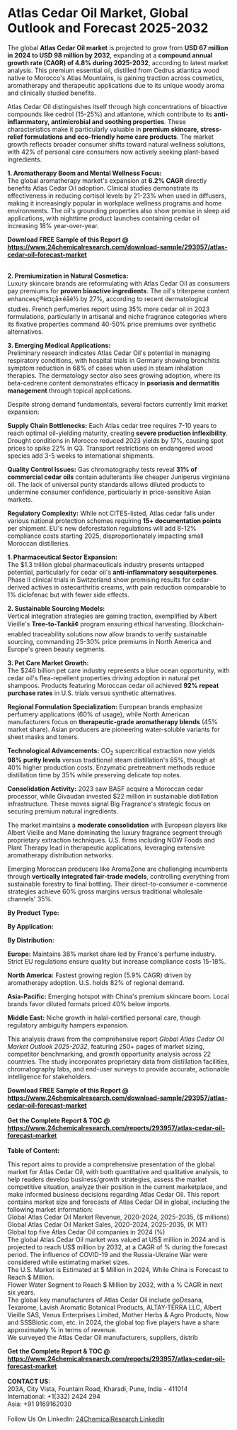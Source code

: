 <h1>Atlas Cedar Oil Market, Global Outlook and Forecast 2025-2032</h1><p>The global <strong>Atlas Cedar Oil market</strong> is projected to grow from <strong>USD 67 million in 2024 to USD 98 million by 2032</strong>, expanding at a <strong>compound annual growth rate (CAGR) of 4.8% during 2025-2032</strong>, according to latest market analysis. This premium essential oil, distilled from Cedrus atlantica wood native to Morocco's Atlas Mountains, is gaining traction across cosmetics, aromatherapy and therapeutic applications due to its unique woody aroma and clinically studied benefits.</p><p>Atlas Cedar Oil distinguishes itself through high concentrations of bioactive compounds like cedrol (15-25%) and atlantone, which contribute to its <strong>anti-inflammatory, antimicrobial and soothing properties</strong>. These characteristics make it particularly valuable in <strong>premium skincare, stress-relief formulations and eco-friendly home care products</strong>. The market growth reflects broader consumer shifts toward natural wellness solutions, with 42% of personal care consumers now actively seeking plant-based ingredients.</p><p><strong>1. Aromatherapy Boom and Mental Wellness Focus:</strong><br>
The global aromatherapy market's expansion at <strong>6.2% CAGR</strong> directly benefits Atlas Cedar Oil adoption. Clinical studies demonstrate its effectiveness in reducing cortisol levels by 21-23% when used in diffusers, making it increasingly popular in workplace wellness programs and home environments. The oil's grounding properties also show promise in sleep aid applications, with nighttime product launches containing cedar oil increasing 18% year-over-year.</p><div><b>Download FREE Sample of this Report @ 
            <a href="https://www.24chemicalresearch.com/download-sample/293957/atlas-cedar-oil-forecast-market">
            https://www.24chemicalresearch.com/download-sample/293957/atlas-cedar-oil-forecast-market</a></b></div><br><p><strong>2. Premiumization in Natural Cosmetics:</strong><br>
Luxury skincare brands are reformulating with Atlas Cedar Oil as consumers pay premiums for <strong>proven bioactive ingredients</strong>. The oil's triterpene content enhancesç®è¤çå±éåè½ by 27%, according to recent dermatological studies. French perfumeries report using 35% more cedar oil in 2023 formulations, particularly in artisanal and niche fragrance categories where its fixative properties command 40-50% price premiums over synthetic alternatives.</p><p><strong>3. Emerging Medical Applications:</strong><br>
Preliminary research indicates Atlas Cedar Oil's potential in managing respiratory conditions, with hospital trials in Germany showing bronchitis symptom reduction in 68% of cases when used in steam inhalation therapies. The dermatology sector also sees growing adoption, where its beta-cedrene content demonstrates efficacy in <strong>psoriasis and dermatitis management</strong> through topical applications.</p><p>Despite strong demand fundamentals, several factors currently limit market expansion:</p><p><strong>Supply Chain Bottlenecks:</strong> Each Atlas cedar tree requires 7-10 years to reach optimal oil-yielding maturity, creating <strong>severe production inflexibility</strong>. Drought conditions in Morocco reduced 2023 yields by 17%, causing spot prices to spike 22% in Q3. Transport restrictions on endangered wood species add 3-5 weeks to international shipments.</p><p><strong>Quality Control Issues:</strong> Gas chromatography tests reveal <strong>31% of commercial cedar oils</strong> contain adulterants like cheaper Juniperus virginiana oil. The lack of universal purity standards allows diluted products to undermine consumer confidence, particularly in price-sensitive Asian markets.</p><p><strong>Regulatory Complexity:</strong> While not CITES-listed, Atlas cedar falls under various national protection schemes requiring <strong>15+ documentation points</strong> per shipment. EU's new deforestation regulations will add 8-12% compliance costs starting 2025, disproportionately impacting small Moroccan distilleries.</p><p><strong>1. Pharmaceutical Sector Expansion:</strong><br>
The $1.3 trillion global pharmaceuticals industry presents untapped potential, particularly for cedar oil's <strong>anti-inflammatory sesquiterpenes</strong>. Phase II clinical trials in Switzerland show promising results for cedar-derived actives in osteoarthritis creams, with pain reduction comparable to 1% diclofenac but with fewer side effects.</p><p><strong>2. Sustainable Sourcing Models:</strong><br>
Vertical integration strategies are gaining traction, exemplified by Albert Vieille's <strong>Tree-to-Tankâ¢</strong> program ensuring ethical harvesting. Blockchain-enabled traceability solutions now allow brands to verify sustainable sourcing, commanding 25-30% price premiums in North America and Europe's green beauty segments.</p><p><strong>3. Pet Care Market Growth:</strong><br>
The $246 billion pet care industry represents a blue ocean opportunity, with cedar oil's flea-repellent properties driving adoption in natural pet shampoos. Products featuring Moroccan cedar oil achieved <strong>92% repeat purchase rates</strong> in U.S. trials versus synthetic alternatives.</p><p><strong>Regional Formulation Specialization:</strong> European brands emphasize perfumery applications (60% of usage), while North American manufacturers focus on <strong>therapeutic-grade aromatherapy blends</strong> (45% market share). Asian producers are pioneering water-soluble variants for sheet masks and toners.</p><p><strong>Technological Advancements:</strong> CO<sub>2</sub> supercritical extraction now yields <strong>98% purity levels</strong> versus traditional steam distillation's 85%, though at 40% higher production costs. Enzymatic pretreatment methods reduce distillation time by 35% while preserving delicate top notes.</p><p><strong>Consolidation Activity:</strong> 2023 saw BASF acquire a Moroccan cedar processor, while Givaudan invested $22 million in sustainable distillation infrastructure. These moves signal Big Fragrance's strategic focus on securing premium natural ingredients.</p><p>The market maintains a <strong>moderate consolidation</strong> with European players like Albert Vieille and Mane dominating the luxury fragrance segment through proprietary extraction techniques. U.S. firms including NOW Foods and Plant Therapy lead in therapeutic applications, leveraging extensive aromatherapy distribution networks.</p><p>Emerging Moroccan producers like AromaZone are challenging incumbents through <strong>vertically integrated fair-trade models</strong>, controlling everything from sustainable forestry to final bottling. Their direct-to-consumer e-commerce strategies achieve 60% gross margins versus traditional wholesale channels' 35%.</p><p><strong>By Product Type:</strong></p><p><strong>By Application:</strong></p><p><strong>By Distribution:</strong></p><p><strong>Europe:</strong> Maintains 38% market share led by France's perfume industry. Strict EU regulations ensure quality but increase compliance costs 15-18%.</p><p><strong>North America:</strong> Fastest growing region (5.9% CAGR) driven by aromatherapy adoption. U.S. holds 82% of regional demand.</p><p><strong>Asia-Pacific:</strong> Emerging hotspot with China's premium skincare boom. Local brands favor diluted formats priced 40% below imports.</p><p><strong>Middle East:</strong> Niche growth in halal-certified personal care, though regulatory ambiguity hampers expansion.</p><p>This analysis draws from the comprehensive report <em>Global Atlas Cedar Oil Market Outlook 2025-2032</em>, featuring 250+ pages of market sizing, competitor benchmarking, and growth opportunity analysis across 22 countries. The study incorporates proprietary data from distillation facilities, chromatography labs, and end-user surveys to provide accurate, actionable intelligence for stakeholders.</p><div><b>Download FREE Sample of this Report @ 
            <a href="https://www.24chemicalresearch.com/download-sample/293957/atlas-cedar-oil-forecast-market">
            https://www.24chemicalresearch.com/download-sample/293957/atlas-cedar-oil-forecast-market</a></b></div><br><div><b>Get the Complete Report & TOC @ 
            <a href="https://www.24chemicalresearch.com/reports/293957/atlas-cedar-oil-forecast-market">
            https://www.24chemicalresearch.com/reports/293957/atlas-cedar-oil-forecast-market</a></b></div><br>
            <b>Table of Content:</b><p>This report aims to provide a comprehensive presentation of the global market for Atlas Cedar Oil, with both quantitative and qualitative analysis, to help readers develop business/growth strategies, assess the market competitive situation, analyze their position in the current marketplace, and make informed business decisions regarding Atlas Cedar Oil. This report contains market size and forecasts of Atlas Cedar Oil in global, including the following market information:<br />
Global Atlas Cedar Oil Market Revenue, 2020-2024, 2025-2035, ($ millions)<br />
Global Atlas Cedar Oil Market Sales, 2020-2024, 2025-2035, (K MT)<br />
Global top five Atlas Cedar Oil companies in 2024 (%)<br />
The global Atlas Cedar Oil market was valued at US$ million in 2024 and is projected to reach US$ million by 2032, at a CAGR of % during the forecast period. The influence of COVID-19 and the Russia-Ukraine War were considered while estimating market sizes.<br />
The U.S. Market is Estimated at $ Million in 2024, While China is Forecast to Reach $ Million.<br />
Flower Water Segment to Reach $ Million by 2032, with a % CAGR in next six years.<br />
The global key manufacturers of Atlas Cedar Oil include goDesana, Texarome, Lavish Aromatic Botanical Products, ALTAY-TERRA LLC, Albert Vieille SAS, Venus Enterprises Limited, Mother Herbs & Agro Products, Now and SSSBiotic.com, etc. in 2024, the global top five players have a share approximately % in terms of revenue.<br />
We surveyed the Atlas Cedar Oil manufacturers, suppliers, distrib</p><div><b>Get the Complete Report & TOC @ 
            <a href="https://www.24chemicalresearch.com/reports/293957/atlas-cedar-oil-forecast-market">
            https://www.24chemicalresearch.com/reports/293957/atlas-cedar-oil-forecast-market</a></b></div><br><b>CONTACT US:</b><br>
            203A, City Vista, Fountain Road, Kharadi, Pune, India - 411014<br>
            International: +1(332) 2424 294<br>
            Asia: +91 9169162030 <br><br>
            Follow Us On LinkedIn: <a href="https://www.linkedin.com/company/24chemicalresearch/">24ChemicalResearch LinkedIn</a>